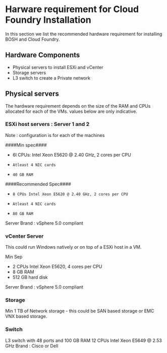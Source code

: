 # Harware requirement for Cloud Foundry Installation #

In this section we list the recommended hardware requirement for installing BOSH and Cloud Foundry.

## Hardware Components ##

+    Physical servers to install ESXi and vCenter
+    Storage servers
+    L3 switch to create a Private network

## Physical servers ##

The hardware requirement depends on the size of the RAM and CPUs allocated for each of the VMs. values below are only indicative.

### ESXi host servers : Server 1 and 2 ###

Note : configuration is for each of the machines

####Min spec####

+    6l CPUs: Intel Xeon E5620 @ 2.40 GHz, 2 cores per CPU
+     Atleast 4 NIC cards
+     40 GB RAM

####Recommended Spec####

+     8 CPUs Intel Xeon E5620 @ 2.40 GHz, 2 cores per CPU
+     Atleast 4 NIC cards
+     80 GB RAM

Server Brand : vSphere 5.0 compliant

### vCenter Server ###

This could run Windows natively or on top of a ESXi host in a VM.

Min Sep
+   2 CPUs Intel Xeon E5620, 4 cores per CPU
+   8 GB RAM
+   512 GB hard disk

Server Brand : vSphere 5.0 compliant

### Storage ###

Min 1 TB of Network storage - this could be SAN based storage or EMC VNX based storage.

### Switch ###

L3 switch with 48 ports and 100 GB RAM
12 CPUs Intel Xeon E5649 @ 2.53 GHz
Brand : Cisco or Dell


